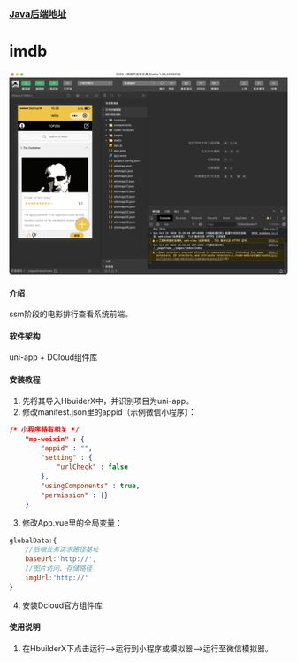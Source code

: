 ### [Java后端地址](https://github.com/jayleonc/imdb)
# imdb
![](README_files/1.png)
#### 介绍
ssm阶段的电影排行查看系统前端。

#### 软件架构
uni-app + DCloud组件库


#### 安装教程

1.  先将其导入HbuiderX中，并识别项目为uni-app。
2.  修改manifest.json里的appid（示例微信小程序）：
```json
/* 小程序特有相关 */
    "mp-weixin" : {
        "appid" : "",
        "setting" : {
            "urlCheck" : false
        },
        "usingComponents" : true,
        "permission" : {}
    }
```
3.  修改App.vue里的全局变量：
```js
globalData:{
	//后端业务请求路径基址
	baseUrl:'http://',
	//图片访问、存储路径
	imgUrl:'http://'
}
```
4.  安装Dcloud官方组件库

#### 使用说明

1.  在HbuilderX下点击运行——>运行到小程序或模拟器——>运行至微信模拟器。

